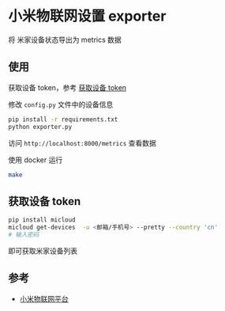 # 小米物联网设置 exporter

将 米家设备状态导出为 metrics 数据

## 使用

获取设备 token，参考 [获取设备 token](#获取设备-token)

修改 `config.py` 文件中的设备信息

```bash
pip install -r requirements.txt
python exporter.py
```

访问 `http://localhost:8000/metrics` 查看数据

使用 docker 运行

```bash
make
```

## 获取设备 token

```bash
pip install micloud
micloud get-devices  -u <邮箱/手机号> --pretty --country 'cn'
# 输入密码
```

即可获取米家设备列表

## 参考

- [小米物联网平台](https://home.miot-spec.com/spec/cuco.plug.v3)
